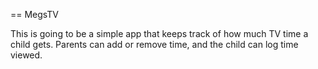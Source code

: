 == MegsTV

This is going to be a simple app that keeps track of how much TV time
a child gets.  Parents can add or remove time, and the child can log
time viewed.


